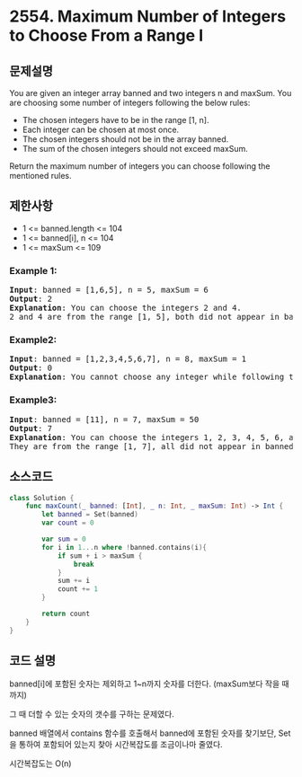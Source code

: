 # 2554. Maximum Number of Integers to Choose From a Range I

## 문제설명
You are given an integer array banned and two integers n and maxSum. You are choosing some number of integers following the below rules:
 - The chosen integers have to be in the range [1, n].
 - Each integer can be chosen at most once.
 - The chosen integers should not be in the array banned.
 - The sum of the chosen integers should not exceed maxSum.

Return the maximum number of integers you can choose following the mentioned rules.

## 제한사항
- 1 <= banned.length <= 104
- 1 <= banned[i], n <= 104
- 1 <= maxSum <= 109

### Example 1:
<pre>
<b>Input</b>: banned = [1,6,5], n = 5, maxSum = 6
<b>Output</b>: 2
<b>Explanation</b>: You can choose the integers 2 and 4.
2 and 4 are from the range [1, 5], both did not appear in banned, and their sum is 6, which did not exceed maxSum.
</pre>

### Example2:
<pre>
<b>Input</b>: banned = [1,2,3,4,5,6,7], n = 8, maxSum = 1
<b>Output</b>: 0
<b>Explanation</b>: You cannot choose any integer while following the mentioned conditions.
</pre>

### Example3:
<pre>
<b>Input</b>: banned = [11], n = 7, maxSum = 50
<b>Output</b>: 7
<b>Explanation</b>: You can choose the integers 1, 2, 3, 4, 5, 6, and 7.
They are from the range [1, 7], all did not appear in banned, and their sum is 28, which did not exceed maxSum.
</pre>

## 소스코드
```Swift
class Solution {
    func maxCount(_ banned: [Int], _ n: Int, _ maxSum: Int) -> Int {
        let banned = Set(banned)
        var count = 0

        var sum = 0
        for i in 1...n where !banned.contains(i){
            if sum + i > maxSum {
                break
            }
            sum += i
            count += 1
        }

        return count
    }
}
```

## 코드 설명
banned[i]에 포함된 숫자는 제외하고 1~n까지 숫자를 더한다. (maxSum보다 작을 때까지)

그 때 더할 수 있는 숫자의 갯수를 구하는 문제였다.

banned 배열에서 contains 함수를 호출해서 banned에 포함된 숫자를 찾기보단, Set을 통하여 포함되어 있는지 찾아 시간복잡도를 조금이나마 줄였다.

시간복잡도는 O(n)